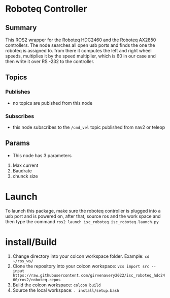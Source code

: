 # Roboteq Controller

## Summary

This ROS2 wrapper for the Roboteq HDC2460 and the Roboteq AX2850 controllers. The node searches all open 
usb ports and finds the one the roboteq is assigned to. from there it computes the left and right wheel speeds, multiplies it by 
the speed multiplier, which is 60 in our case  and then write it over RS -232 to the controller.

## Topics 

### Publishes

- no topics are pubished from this node

### Subscribes

- this node subscribes to the `/cmd_vel` topic published from nav2 or teleop

## Params 

 - This node has 3 parameters
 
 1. Max current
 2. Baudrate 
 3. chunck size

# Launch 

To launch this package, make sure the roboteq controller is plugged into a usb port and is powered on, after that, 
source ros and the work space and then type the command `ros2 launch isc_roboteq isc_roboteq.launch.py`

# install/Build
1. Change directory into your colcon workspace folder. Example: `cd ~/ros_ws/`
2. Clone the repository into your colcon workspace: `vcs import src --input https://raw.githubusercontent.com/girvenavery2022/isc_roboteq_hdc2460/ros2/roboteq.repos`
3. Build the colcon workspace: `colcon build`
4. Source the local workspace: `. install/setup.bash`
